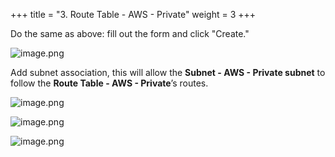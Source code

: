 +++
title = "3. Route Table - AWS - Private"
weight = 3
+++


Do the same as above: fill out the form and click "Create."


![image.png](/images/003-iii-setup-vpc-aws-resources/10-796902-image.png)


Add subnet association, this will allow the **Subnet - AWS - Private subnet** to follow the **Route Table - AWS - Private**’s routes.


![image.png](/images/003-iii-setup-vpc-aws-resources/10-750830-image.png)


![image.png](/images/003-iii-setup-vpc-aws-resources/10-788296-image.png)


![image.png](/images/003-iii-setup-vpc-aws-resources/10-143782-image.png)


